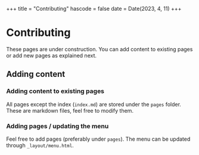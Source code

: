 +++
title = "Contributing"
hascode = false
date = Date(2023, 4, 11)
+++

# Contributing
These pages are under construction. You can add content to existing pages or add new pages as explained next.
## Adding content
### Adding content to existing pages
All pages except the index (`index.md`) are stored under the `pages` folder. These are markdown files, feel free to modify them.

### Adding pages / updating the menu
Feel free to add pages (preferably under `pages`). The menu can be updated through `_layout/menu.html`. 
